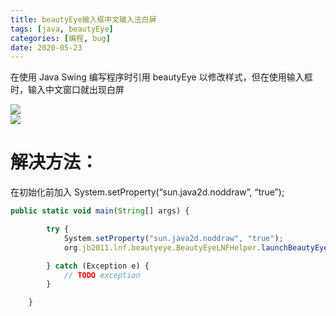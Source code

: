 ```yaml
---
title: beautyEye输入框中文输入法白屏
tags: [java, beautyEye]
categories: [编程, bug]
date: 2020-05-23
---
```


在使用 Java Swing 编写程序时引用 beautyEye 以修改样式，但在使用输入框时，输入中文窗口就出现白屏

<!--more-->

<img src="https://img-blog.csdnimg.cn/20200523010908639.png?x-oss-process=image/watermark,type_ZmFuZ3poZW5naGVpdGk,shadow_10,text_aHR0cHM6Ly9ibG9nLmNzZG4ubmV0L251bGxfY2F0,size_16,color_FFFFFF,t_70" align="left">
<div style="clear: both;"></div>

<img src="https://img-blog.csdnimg.cn/20200523011539732.png?x-oss-process=image/watermark,type_ZmFuZ3poZW5naGVpdGk,shadow_10,text_aHR0cHM6Ly9ibG9nLmNzZG4ubmV0L251bGxfY2F0,size_16,color_FFFFFF,t_70" align="left">
<div style="clear: both;"></div>

# 解决方法：

在初始化前加入 System.setProperty(“sun.java2d.noddraw”, “true”);

```js
public static void main(String[] args) {

		try {
			System.setProperty("sun.java2d.noddraw", "true");
			org.jb2011.lnf.beautyeye.BeautyEyeLNFHelper.launchBeautyEyeLNF();

		} catch (Exception e) {
			// TODO exception
		}

	}
```
